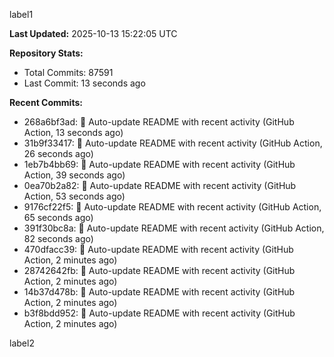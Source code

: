
label1 
<!-- ACTIVITY_START -->
**Last Updated:** 2025-10-13 15:22:05 UTC

**Repository Stats:**
- Total Commits: 87591
- Last Commit: 13 seconds ago

**Recent Commits:**
- 268a6bf3ad: 🤖 Auto-update README with recent activity (GitHub Action, 13 seconds ago)
- 31b9f33417: 🤖 Auto-update README with recent activity (GitHub Action, 26 seconds ago)
- 1eb7b4bb69: 🤖 Auto-update README with recent activity (GitHub Action, 39 seconds ago)
- 0ea70b2a82: 🤖 Auto-update README with recent activity (GitHub Action, 53 seconds ago)
- 9176cf22f5: 🤖 Auto-update README with recent activity (GitHub Action, 65 seconds ago)
- 391f30bc8a: 🤖 Auto-update README with recent activity (GitHub Action, 82 seconds ago)
- 470dfacc39: 🤖 Auto-update README with recent activity (GitHub Action, 2 minutes ago)
- 28742642fb: 🤖 Auto-update README with recent activity (GitHub Action, 2 minutes ago)
- 14b37d478b: 🤖 Auto-update README with recent activity (GitHub Action, 2 minutes ago)
- b3f8bdd952: 🤖 Auto-update README with recent activity (GitHub Action, 2 minutes ago)
<!-- ACTIVITY_END -->

label2
